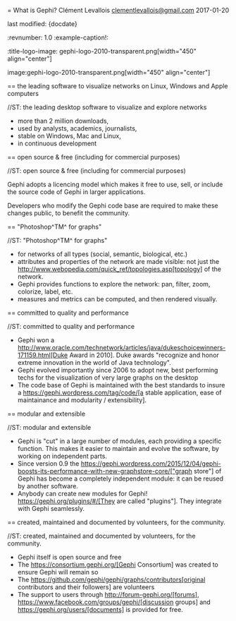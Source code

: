 = What is Gephi?
Clément Levallois <clementlevallois@gmail.com>
2017-01-20

last modified: {docdate}

:revnumber: 1.0
:example-caption!:

:title-logo-image: gephi-logo-2010-transparent.png[width="450" align="center"]

image:gephi-logo-2010-transparent.png[width="450" align="center"]


== the leading software to visualize networks on Linux, Windows and Apple computers

//ST: the leading desktop software to visualize and explore networks
- more than 2 million downloads,
- used by analysts, academics, journalists,
- stable on Windows, Mac and Linux,
- in continuous development


== open source & free (including for commercial purposes)

//ST: open source & free (including for commercial purposes)

Gephi adopts a licencing model which makes it free to use, sell, or include the source code of Gephi in larger applications.

Developers who modify the Gephi code base are required to make these changes public, to benefit the community.


== "Photoshop^TM^ for graphs"

//ST: "Photoshop^TM^ for graphs"

- for networks of all types (social, semantic, biological, etc.)
- attributes and properties of the network are made visible: not just the http://www.webopedia.com/quick_ref/topologies.asp[topology] of the network.
- Gephi provides functions to explore the network: pan, filter, zoom, colorize, label, etc.
- measures and metrics can be computed, and then rendered visually.


== committed to quality and performance

//ST: committed to quality and performance

- Gephi won a http://www.oracle.com/technetwork/articles/java/dukeschoicewinners-171159.html[Duke Award in 2010]. Duke awards "recognize and honor extreme innovation in the world of Java technology".
- Gephi evolved importantly since 2006 to adopt new, best performing techs for the visualization of very large graphs on the desktop
- The code base of Gephi is maintained with the best standards to insure a https://gephi.wordpress.com/tag/code/[a stable application, ease of maintainance and modularity / extensibility].


== modular and extensible

//ST: modular and extensible

- Gephi is "cut" in a large number of modules, each providing a specific function. This makes it easier to maintain and evolve the software, by working on independent parts.
- Since version 0.9 the https://gephi.wordpress.com/2015/12/04/gephi-boosts-its-performance-with-new-graphstore-core/["graph store"] of Gephi has become a completely independent module: it can be reused by another software.
- Anybody can create new modules for Gephi! https://gephi.org/plugins/#/[They are called "plugins"]. They integrate with Gephi seamlessly.

== created, maintained and documented by volunteers, for the community.

//ST: created, maintained and documented by volunteers, for the community.

- Gephi itself is open source and free
- The https://consortium.gephi.org/[Gephi Consortium] was created to ensure Gephi will remain so
- The https://github.com/gephi/gephi/graphs/contributors[original contributors and their followers] are volunteers
- The support to users through http://forum-gephi.org/[forums], https://www.facebook.com/groups/gephi/[discussion groups] and https://gephi.org/users/[documents] is provided for free.
